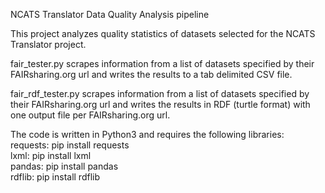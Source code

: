 NCATS Translator Data Quality Analysis pipeline

This project analyzes quality statistics of datasets selected for the NCATS Translator project.

fair_tester.py scrapes information from a list of datasets specified by their FAIRsharing.org url and writes the results to a tab delimited CSV file. 

fair_rdf_tester.py scrapes information from a list of datasets specified by their FAIRsharing.org url and writes the results in RDF (turtle format) with one output file per FAIRsharing.org url. 

The code is written in Python3 and requires the following libraries:  
requests: pip install requests  
lxml: pip install lxml  
pandas: pip install pandas  
rdflib: pip install rdflib